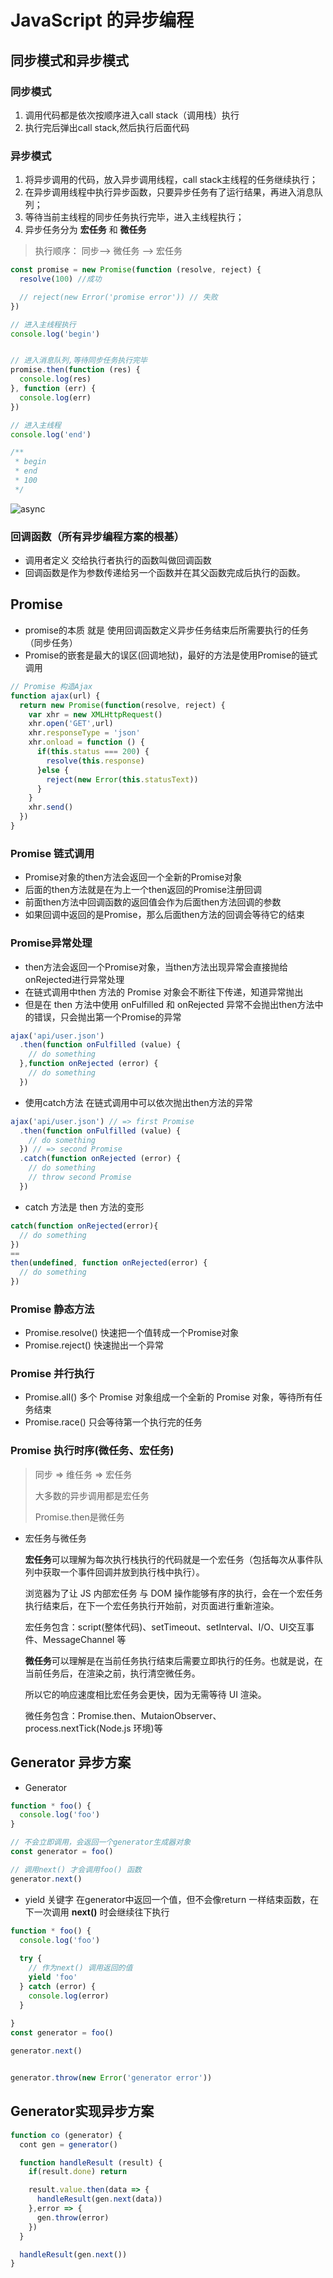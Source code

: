 # JavaScript 的异步编程

## 同步模式和异步模式

### 同步模式
1. 调用代码都是依次按顺序进入call stack（调用栈）执行
2. 执行完后弹出call stack,然后执行后面代码

### 异步模式
1. 将异步调用的代码，放入异步调用线程，call stack主线程的任务继续执行；
2. 在异步调用线程中执行异步函数，只要异步任务有了运行结果，再进入消息队列；
3. 等待当前主线程的同步任务执行完毕，进入主线程执行；
4. 异步任务分为 **宏任务** 和 **微任务**
> 执行顺序： 同步--> 微任务 --> 宏任务
```js
const promise = new Promise(function (resolve, reject) {
  resolve(100) //成功

  // reject(new Error('promise error')) // 失败
})

// 进入主线程执行
console.log('begin')


// 进入消息队列,等待同步任务执行完毕
promise.then(function (res) {
  console.log(res)
}, function (err) {
  console.log(err)
})

// 进入主线程
console.log('end')

/**
 * begin
 * end
 * 100
 */
```

![async](/images/async.png)

### 回调函数（所有异步编程方案的根基）
* 调用者定义 交给执行者执行的函数叫做回调函数
* 回调函数是作为参数传递给另一个函数并在其父函数完成后执行的函数。

## Promise 
* promise的本质 就是 使用回调函数定义异步任务结束后所需要执行的任务（同步任务）
* Promise的嵌套是最大的误区(回调地狱)，最好的方法是使用Promise的链式调用
```js
// Promise 构造Ajax
function ajax(url) {
  return new Promise(function(resolve, reject) {
    var xhr = new XMLHttpRequest()
    xhr.open('GET',url)
    xhr.responseType = 'json'
    xhr.onload = function () {
      if(this.status === 200) {
        resolve(this.response)
      }else {
        reject(new Error(this.statusText))
      }
    }
    xhr.send()
  })
}
```

### Promise 链式调用
* Promise对象的then方法会返回一个全新的Promise对象
* 后面的then方法就是在为上一个then返回的Promise注册回调
* 前面then方法中回调函数的返回值会作为后面then方法回调的参数
* 如果回调中返回的是Promise，那么后面then方法的回调会等待它的结束

### Promise异常处理
* then方法会返回一个Promise对象，当then方法出现异常会直接抛给onRejected进行异常处理
* 在链式调用中then 方法的 Promise 对象会不断往下传递，知道异常抛出
* 但是在 then 方法中使用 onFulfilled 和 onRejected 异常不会抛出then方法中的错误，只会抛出第一个Promise的异常
```js
ajax('api/user.json')
  .then(function onFulfilled (value) {
    // do something
  },function onRejected (error) {
    // do something
  })
```
* 使用catch方法 在链式调用中可以依次抛出then方法的异常
```js
ajax('api/user.json') // => first Promise
  .then(function onFulfilled (value) {
    // do something
  }) // => second Promise
  .catch(function onRejected (error) {
    // do something
    // throw second Promise
  })
```
* catch 方法是 then 方法的变形
```js
catch(function onRejected(error){
  // do something
})
==
then(undefined, function onRejected(error) {
  // do something
})
```

### Promise 静态方法
* Promise.resolve() 快速把一个值转成一个Promise对象
* Promise.reject() 快速抛出一个异常


### Promise 并行执行
* Promise.all() 多个 Promise 对象组成一个全新的 Promise 对象，等待所有任务结束
* Promise.race() 只会等待第一个执行完的任务


### Promise 执行时序(微任务、宏任务)
> 同步 => 维任务 => 宏任务
> 
> 大多数的异步调用都是宏任务
>
> Promise.then是微任务

- 宏任务与微任务

  **宏任务**可以理解为每次执行栈执行的代码就是一个宏任务（包括每次从事件队列中获取一个事件回调并放到执行栈中执行）。

  浏览器为了让 JS 内部宏任务 与 DOM 操作能够有序的执行，会在一个宏任务执行结束后，在下一个宏任务执行开始前，对页面进行重新渲染。

  宏任务包含：script(整体代码)、setTimeout、setInterval、I/O、UI交互事件、MessageChannel 等

  

  **微任务**可以理解是在当前任务执行结束后需要立即执行的任务。也就是说，在当前任务后，在渲染之前，执行清空微任务。

  所以它的响应速度相比宏任务会更快，因为无需等待 UI 渲染。

  微任务包含：Promise.then、MutaionObserver、process.nextTick(Node.js 环境)等

## Generator 异步方案
* Generator
```js
function * foo() {
  console.log('foo')
}

// 不会立即调用，会返回一个generator生成器对象
const generator = foo()

// 调用next() 才会调用foo() 函数
generator.next()
```

* yield 关键字 在generator中返回一个值，但不会像return 一样结束函数，在下一次调用 **next()** 时会继续往下执行
```js
function * foo() {
  console.log('foo')
  
  try {
    // 作为next() 调用返回的值
    yield 'foo'
  } catch (error) {
    console.log(error)
  }
  
}
const generator = foo()

generator.next()


generator.throw(new Error('generator error'))

```


## Generator实现异步方案

```js
function co (generator) {
  cont gen = generator()

  function handleResult (result) {
    if(result.done) return

    result.value.then(data => {
      handleResult(gen.next(data))
    },error => {
      gen.throw(error)
    })
  }

  handleResult(gen.next())
}

```

